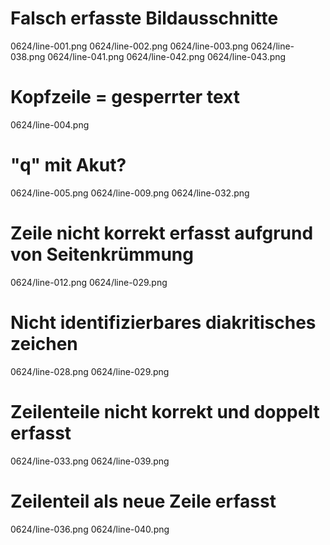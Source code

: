 # Falsch erfasste Bildausschnitte
0624/line-001.png
0624/line-002.png
0624/line-003.png
0624/line-038.png
0624/line-041.png
0624/line-042.png
0624/line-043.png
# Kopfzeile = gesperrter text
0624/line-004.png
# "q" mit Akut?
0624/line-005.png
0624/line-009.png
0624/line-032.png
# Zeile nicht korrekt erfasst aufgrund von Seitenkrümmung
0624/line-012.png
0624/line-029.png
# Nicht identifizierbares diakritisches zeichen
0624/line-028.png
0624/line-029.png
# Zeilenteile nicht korrekt und doppelt erfasst
0624/line-033.png
0624/line-039.png
# Zeilenteil als neue Zeile erfasst
0624/line-036.png
0624/line-040.png
